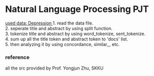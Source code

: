 <h1> Natural Language Processing PJT </h1>
<u> used data: Depression </u>
1. read the data file. <br>
2. seperate title and abstract by using split function. <br>
3. tokenize title and abstract by using word_tokenize, sent_tokenize. <br>
4. sum up all the title token and abstract token to 'docs' list. <br>
5. then analyzing it by using concordance, similar,,, etc. <br>
<h3> reference </h3>
all the src provided by Prof. Yongjun Zhu, SKKU
